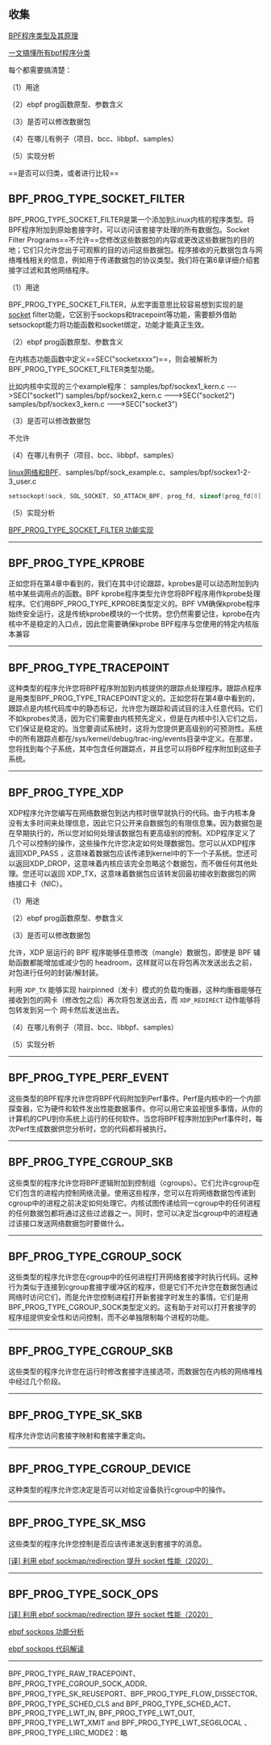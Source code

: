 

## 收集

[BPF程序类型及其原理](https://blog.csdn.net/weixin_41036447/article/details/107817340)

[一文搞懂所有bpf程序分类](https://blog.csdn.net/weixin_41036447/article/details/106473865)

每个都需要搞清楚：

（1）用途

（2）ebpf prog函数原型、参数含义

（3）是否可以修改数据包

（4）在哪儿有例子（项目、bcc、libbpf、samples）

（5）实现分析



==是否可以归类，或者进行比较==





## BPF_PROG_TYPE_SOCKET_FILTER 

BPF_PROG_TYPE_SOCKET_FILTER是第一个添加到Linux内核的程序类型。将BPF程序附加到原始套接字时，可以访问该套接字处理的所有数据包。Socket Filter Programs==不允许==您修改这些数据包的内容或更改这些数据包的目的地；它们只允许您出于可观察的目的访问这些数据包。程序接收的元数据包含与网络堆栈相关的信息，例如用于传递数据包的协议类型。我们将在第6章详细介绍套接字过滤和其他网络程序。

（1）用途

BPF_PROG_TYPE_SOCKET_FILTER，从宏字面意思比较容易想到实现的是[socket](https://so.csdn.net/so/search?q=socket&spm=1001.2101.3001.7020) filter功能，它区别于sockops和tracepoint等功能，需要额外借助setsockopt能力将功能函数和socket绑定，功能才能真正生效。

（2）ebpf prog函数原型、参数含义

在内核态功能函数中定义==SEC("socketxxxx")==，则会被解析为BPF_PROG_TYPE_SOCKET_FILTER类型功能。

比如内核中实现的三个example程序：
samples/bpf/sockex1_kern.c --->SEC("socket1")
samples/bpf/sockex2_kern.c --->SEC("socket2")
samples/bpf/sockex3_kern.c --->SEC("socket3")

（3）是否可以修改数据包	

不允许

（4）在哪儿有例子（项目、bcc、libbpf、samples）

[linux网络和BPF](https://da1234cao.blog.csdn.net/article/details/115900299)、samples/bpf/sock_example.c、samples/bpf/sockex1-2-3_user.c

```c
setsockopt(sock, SOL_SOCKET, SO_ATTACH_BPF, prog_fd, sizeof(prog_fd[0]))
```

（5）实现分析

[BPF_PROG_TYPE_SOCKET_FILTER 功能实现](https://blog.csdn.net/already_skb/article/details/123027350)

------

## BPF_PROG_TYPE_KPROBE

正如您将在第4章中看到的，我们在其中讨论跟踪，kprobes是可以动态附加到内核中某些调用点的函数。BPF kprobe程序类型允许您将BPF程序用作kprobe处理程序。它们用BPF_PROG_TYPE_KPROBE类型定义的。BPF VM确保kprobe程序始终安全运行，这是传统kprobe模块的一个优势。您仍然需要记住，kprobe在内核中不是稳定的入口点，因此您需要确保kprobe BPF程序与您使用的特定内核版本兼容

------

## BPF_PROG_TYPE_TRACEPOINT

这种类型的程序允许您将BPF程序附加到内核提供的跟踪点处理程序。跟踪点程序是用类型BPF_PROG_TYPE_TRACEPOINT定义的。正如您将在第4章中看到的，跟踪点是内核代码库中的静态标记，允许您为跟踪和调试目的注入任意代码。它们不如kprobes灵活，因为它们需要由内核预先定义，但是在内核中引入它们之后，它们保证是稳定的。当您要调试系统时，这将为您提供更高级别的可预测性。系统中的所有跟踪点都在/sys/kernel/debug/trac-ing/events目录中定义。在那里，您将找到每个子系统，其中包含任何跟踪点，并且您可以将BPF程序附加到这些子系统。

------

## BPF_PROG_TYPE_XDP

XDP程序允许您编写在网络数据包到达内核时很早就执行的代码。由于内核本身没有太多时间来处理信息，因此它只公开来自数据包的有限信息集。因为数据包是在早期执行的，所以您对如何处理该数据包有更高级别的控制。XDP程序定义了几个可以控制的操作，这些操作允许您决定如何处理数据包。您可以从XDP程序返回XDP_PASS ，这意味着数据包应该传递到kernel中的下一个子系统。您还可以返回XDP_DROP，这意味着内核应该完全忽略这个数据包，而不做任何其他处理。您还可以返回 XDP_TX，这意味着数据包应该转发回最初接收到数据包的网络接口卡（NIC）。

（1）用途

（2）ebpf prog函数原型、参数含义

（3）是否可以修改数据包	

允许，XDP 层运行的 BPF 程序能够任意修改（mangle）数据包，即使是 BPF 辅助函数都能增加或减少包的 headroom，这样就可以在将包再次发送出去之前，对包进行任何的封装/解封装。

利用 `XDP_TX` 能够实现 hairpinned（发卡）模式的负载均衡器，这种均衡器能够在接收到包的网卡（修改包之后）再次将包发送出去，而 `XDP_REDIRECT` 动作能够将包转发到另一个 网卡然后发送出去。

（4）在哪儿有例子（项目、bcc、libbpf、samples）

（5）实现分析

------

## BPF_PROG_TYPE_PERF_EVENT

这些类型的BPF程序允许您将BPF代码附加到Perf事件。Perf是内核中的一个内部探查器，它为硬件和软件发出性能数据事件。你可以用它来监视很多事情，从你的计算机的CPU到你系统上运行的任何软件。当您将BPF程序附加到Perf事件时，每次Perf生成数据供您分析时，您的代码都将被执行。

------

## BPF_PROG_TYPE_CGROUP_SKB

这些类型的程序允许您将BPF逻辑附加到控制组（cgroups）。它们允许cgroup在它们包含的进程内控制网络流量。使用这些程序，您可以在将网络数据包传递到cgroup中的进程之前决定如何处理它。内核试图传递给同一cgroup中的任何进程的任何数据包都将通过这些过滤器之一。同时，您可以决定当cgroup中的进程通过该接口发送网络数据包时要做什么。

------

## BPF_PROG_TYPE_CGROUP_SOCK

这些类型的程序允许您在cgroup中的任何进程打开网络套接字时执行代码。这种行为类似于连接到cgroup套接字缓冲区的程序，但是它们不允许您在数据包通过网络时访问它们，而是允许您控制进程打开新套接字时发生的事情。它们是用BPF_PROG_TYPE_CGROUP_SOCK类型定义的。这有助于对可以打开套接字的程序组提供安全性和访问控制，而不必单独限制每个进程的功能。

------

## BPF_PROG_TYPE_CGROUP_SKB

这些类型的程序允许您在运行时修改套接字连接选项，而数据包在内核的网络堆栈中经过几个阶段。

------

## BPF_PROG_TYPE_SK_SKB

程序允许您访问套接字映射和套接字重定向。

------

## BPF_PROG_TYPE_CGROUP_DEVICE

这种类型的程序允许您决定是否可以对给定设备执行cgroup中的操作。

------

## BPF_PROG_TYPE_SK_MSG

这些类型的程序允许您控制是否应该传递发送到套接字的消息。

[[译] 利用 ebpf sockmap/redirection 提升 socket 性能（2020）](http://arthurchiao.art/blog/socket-acceleration-with-ebpf-zh/)

------

## BPF_PROG_TYPE_SOCK_OPS

[[译] 利用 ebpf sockmap/redirection 提升 socket 性能（2020）](http://arthurchiao.art/blog/socket-acceleration-with-ebpf-zh/)

[ebpf sockops 功能分析](https://blog.csdn.net/already_skb/article/details/122988446)

[ebpf sockops 代码解读](https://blog.csdn.net/already_skb/article/details/123021389)

------

BPF_PROG_TYPE_RAW_TRACEPOINT、BPF_PROG_TYPE_CGROUP_SOCK_ADDR、BPF_PROG_TYPE_SK_REUSEPORT、BPF_PROG_TYPE_FLOW_DISSECTOR、BPF_PROG_TYPE_SCHED_CLS and BPF_PROG_TYPE_SCHED_ACT、BPF_PROG_TYPE_LWT_IN, BPF_PROG_TYPE_LWT_OUT, BPF_PROG_TYPE_LWT_XMIT and BPF_PROG_TYPE_LWT_SEG6LOCAL 、BPF_PROG_TYPE_LIRC_MODE2：略

